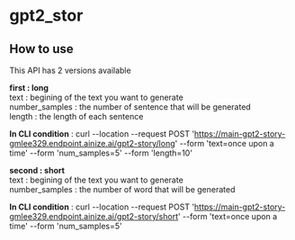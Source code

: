 # gpt2_stor

## How to use

This API has 2 versions available

**first : long**  
text : begining of the text you want to generate  
number_samples : the number of sentence that will be generated  
length : the length of each sentence  

**In CLI condition** :
curl --location --request POST 'https://main-gpt2-story-gmlee329.endpoint.ainize.ai/gpt2-story/long' --form 'text=once upon a time' --form 'num_samples=5' --form 'length=10'

**second : short**  
text : begining of the text you want to generate  
number_samples : the number of word that will be generated  

**In CLI condition** :
curl --location --request POST 'https://main-gpt2-story-gmlee329.endpoint.ainize.ai/gpt2-story/short' --form 'text=once upon a time' --form 'num_samples=5'
